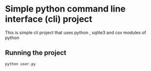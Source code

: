 # Simple python command line interface (cli) project
This is simple cli project that uses python , sqlite3 and csv modules of python

## Running the project

```shell
python user.py
```